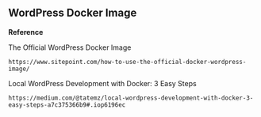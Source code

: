 ## WordPress Docker Image

**Reference**

The Official WordPress Docker Image

```https://www.sitepoint.com/how-to-use-the-official-docker-wordpress-image/```

Local WordPress Development with Docker: 3 Easy Steps

```https://medium.com/@tatemz/local-wordpress-development-with-docker-3-easy-steps-a7c375366b9#.iop6196ec```
